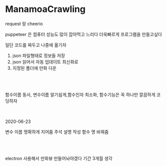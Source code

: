 # ManamoaCrawling
request 랑 cheerio 


puppeteer 은 컴퓨터 성능도 많이 잡아먹고 느리다 더욱빠르게 프로그램을 만들고싶다<br>

일단 코드를 짜두고 나중에  옮기자<br>

1. json 파일형태로 정보들 저장<br>
2. json 읽어서 자동 업데이트 최신화로<br>
3. 지정된 폴더에 만화 다운<br>
<br><br><br>


함수이름 동사, 변수이름 알기쉽게,함수인자 최소화, 함수기능은 꼭 하나만 
깔끔하게 코딩하자<br><br><br>

2020-06-23

변수 이름 명확하게 지어줌
주석 설명 작성
함수 명 바꿔줌

<br><br><br>
electron 사용해서 만화뷰 만들어놔야겠다
기간 3개월 생각
